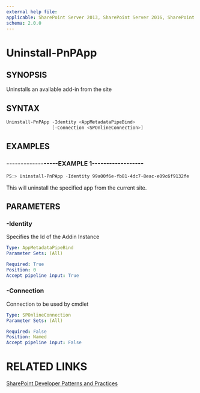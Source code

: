 ```yaml
---
external help file:
applicable: SharePoint Server 2013, SharePoint Server 2016, SharePoint Online
schema: 2.0.0
---
```

# Uninstall-PnPApp

## SYNOPSIS
Uninstalls an available add-in from the site

## SYNTAX 

```powershell
Uninstall-PnPApp -Identity <AppMetadataPipeBind>
                 [-Connection <SPOnlineConnection>]
```

## EXAMPLES

### ------------------EXAMPLE 1------------------
```powershell
PS:> Uninstall-PnPApp -Identity 99a00f6e-fb81-4dc7-8eac-e09c6f9132fe
```

This will uninstall the specified app from the current site.

## PARAMETERS

### -Identity
Specifies the Id of the Addin Instance

```yaml
Type: AppMetadataPipeBind
Parameter Sets: (All)

Required: True
Position: 0
Accept pipeline input: True
```

### -Connection
Connection to be used by cmdlet

```yaml
Type: SPOnlineConnection
Parameter Sets: (All)

Required: False
Position: Named
Accept pipeline input: False
```

# RELATED LINKS

[SharePoint Developer Patterns and Practices](http://aka.ms/sppnp)